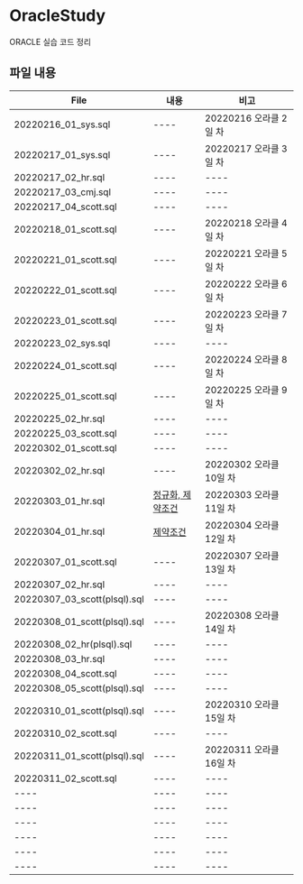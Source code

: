 # OracleStudy
ORACLE 실습 코드 정리
## 파일 내용 

| File | 내용 | 비고 |
| ---- | ---- | ---- |
| 20220216_01_sys.sql | ---- | 20220216 오라클 2일 차 |
| 20220217_01_sys.sql | ---- | 20220217 오라클 3일 차 |
| 20220217_02_hr.sql | ---- | ---- |
| 20220217_03_cmj.sql | ---- | ---- |
| 20220217_04_scott.sql | ---- | ---- |
| 20220218_01_scott.sql | ---- | 20220218 오라클 4일 차 |
| 20220221_01_scott.sql | ---- | 20220221 오라클 5일 차 |
| 20220222_01_scott.sql | ---- | 20220222 오라클 6일 차 |
| 20220223_01_scott.sql | ---- | 20220223 오라클 7일 차 |
| 20220223_02_sys.sql | ---- | ---- |
| 20220224_01_scott.sql | ---- | 20220224 오라클 8일 차 |
| 20220225_01_scott.sql | ---- | 20220225 오라클 9일 차 |
| 20220225_02_hr.sql | ---- | ---- |
| 20220225_03_scott.sql | ---- | ---- |
| 20220302_01_scott.sql | ---- | ---- |
| 20220302_02_hr.sql | ---- | 20220302 오라클 10일 차 |
| 20220303_01_hr.sql | [정규화, 제약조건](https://github.com/onpul/OracleStudy/blob/main/20220303_01_hr.sql) | 20220303 오라클 11일 차 |
| 20220304_01_hr.sql | [제약조건](https://github.com/onpul/OracleStudy/blob/main/20220304_01_hr.sql) | 20220304 오라클 12일 차 |
| 20220307_01_scott.sql | ---- | 20220307 오라클 13일 차 |
| 20220307_02_hr.sql | ---- | ---- |
| 20220307_03_scott(plsql).sql | ---- | ---- |
| 20220308_01_scott(plsql).sql | ---- | 20220308 오라클 14일 차 |
| 20220308_02_hr(plsql).sql | ---- | ---- |
| 20220308_03_hr.sql | ---- | ---- |
| 20220308_04_scott.sql | ---- | ---- |
| 20220308_05_scott(plsql).sql | ---- | ---- |
| 20220310_01_scott(plsql).sql | ---- | 20220310 오라클 15일 차 |
| 20220310_02_scott.sql | ---- | ---- |
| 20220311_01_scott(plsql).sql | ---- | 20220311 오라클 16일 차 |
| 20220311_02_scott.sql | ---- | ---- |
| ---- | ---- | ---- |
| ---- | ---- | ---- |
| ---- | ---- | ---- |
| ---- | ---- | ---- |
| ---- | ---- | ---- |
| ---- | ---- | ---- |
